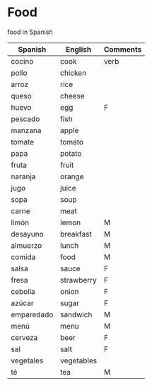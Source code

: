 # Food

food in Spanish

| Spanish | English | Comments |
| ----- | ------- | -------- |
| cocino | cook | verb |
| pollo | chicken | |
| arroz | rice | |
| queso | cheese | |
| huevo | egg | F |
| pescado | fish | |
| manzana | apple | |
| tomate | tomato | |
| papa | potato | |
| fruta | fruit | |
| naranja | orange | |
| jugo | juice | |
| sopa | soup | |
| carne | meat | |
| limón | lemon | M |
| desayuno | breakfast | M |
| almuerzo | lunch | M |
| comida | food | M |
| salsa | sauce | F |
| fresa | strawberry | F |
| cebolla | onion | F |
| azúcar | sugar | F |
| emparedado | sandwich | M |
| menú | menu | M |
| cerveza | beer | F |
| sal | salt | F |
| vegetales | vegetables | |
| té | tea | M |
